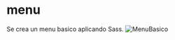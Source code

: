 # menu
Se crea un menu basico aplicando Sass.
![MenuBasico](https://user-images.githubusercontent.com/85776557/122864554-131c5d80-d2e2-11eb-98ee-73c31e5c8547.PNG)
